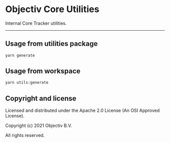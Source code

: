 # Objectiv Core Utilities

Internal Core Tracker utilities.

---

## Usage from utilities package

```sh
yarn generate
```

## Usage from workspace

```sh
yarn utils:generate
```

## Copyright and license

Licensed and distributed under the Apache 2.0 License (An OSI Approved License).

Copyright (c) 2021 Objectiv B.V.

All rights reserved.
